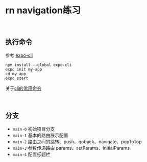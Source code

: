 # rn navigation练习

<br />

## 执行命令

参考 [expo-cli](https://docs.expo.dev/get-started/installation/)
```shell
npm install --global expo-cli
expo init my-app
cd my-app
expo start
```
关于[cli的常用命令](https://docs.expo.dev/workflow/expo-cli/)

<br />

## 分支

- `main-0` 初始项目分支
- `main-1` 基本的路由展示配置
- `main-2` 路由之间的跳转、push、goback、navigate、popToTop
- `main-3` 参数传递路由 params、setParams、initialParams 
- `main-4` 配置标题栏 
